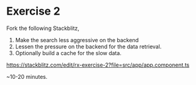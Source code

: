 # Exercise 2

Fork the following Stackblitz,
1. Make the search less aggressive on the backend
2. Lessen the pressure on the backend for the data retrieval.
3. Optionally build a cache for the slow data.

https://stackblitz.com/edit/rx-exercise-2?file=src/app/app.component.ts

~10-20 minutes.

